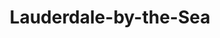---
title: Lauderdale-by-the-Sea
url: /lauderdale-by-the-sea/
latitude: 26.19
longitude: -80.098
---